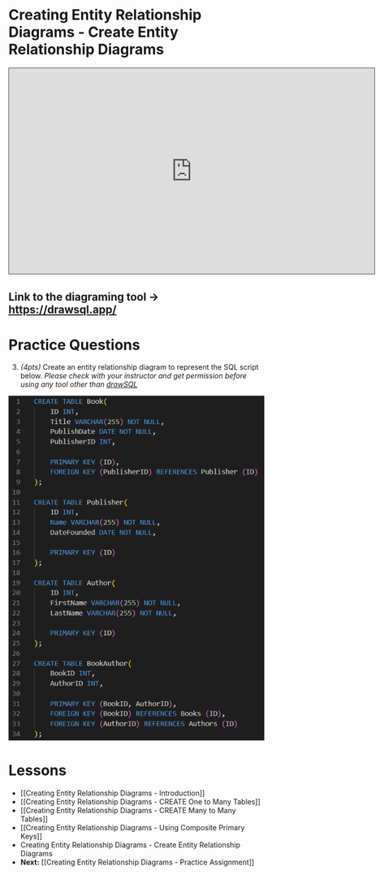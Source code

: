 # Creating Entity Relationship Diagrams - Create Entity Relationship Diagrams

<iframe src="https://egator.hosted.panopto.com/Panopto/Pages/Embed.aspx?id=99ed404e-6872-496d-95da-b11c015d3030&autoplay=false&offerviewer=true&showtitle=true&showbrand=true&captions=false&interactivity=all" height="405" width="720" style="border: 1px solid #464646;" allowfullscreen allow="autoplay" aria-label="Panopto Embedded Video Player"></iframe>

## Link to the diagraming tool -> https://drawsql.app/

# Practice Questions

3. *(4pts)* Create an entity relationship diagram to represent the SQL script below. *Please check with your instructor and get permission before using any tool other than [drawSQL](https://drawsql.app/)*

<img src="https://raw.githubusercontent.com/kellerflint/Class-Intro-SQL/hugo/content/Images/book_store_script_img.png">

# Lessons
- [[Creating Entity Relationship Diagrams - Introduction]]
- [[Creating Entity Relationship Diagrams - CREATE One to Many Tables]]
- [[Creating Entity Relationship Diagrams - CREATE Many to Many Tables]]
- [[Creating Entity Relationship Diagrams - Using Composite Primary Keys]]
- Creating Entity Relationship Diagrams - Create Entity Relationship Diagrams
- **Next:** [[Creating Entity Relationship Diagrams - Practice Assignment]]